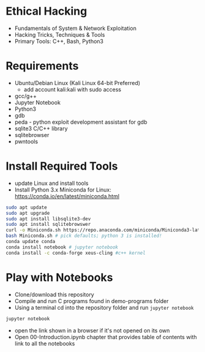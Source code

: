 # Ethical Hacking

- Fundamentals of System & Network Exploitation
- Hacking Tricks, Techniques & Tools
- Primary Tools: C++, Bash, Python3

# Requirements

- Ubuntu/Debian Linux (Kali Linux 64-bit Preferred)
  - add account kali:kali with sudo access
- gcc/g++
- Jupyter Notebook
- Python3
- gdb
- peda - python exploit development assistant for gdb
- sqlite3 C/C++ library
- sqlitebrowser
- pwntools

# Install Required Tools
- update Linux and install tools
- Install Python 3.x Miniconda for Linux: https://conda.io/en/latest/miniconda.html

```bash
sudo apt update
sudo apt upgrade
sudo apt install libsqlite3-dev
sudo apt install sqlitebrowswer
curl -o Miniconda.sh https://repo.anaconda.com/miniconda/Miniconda3-latest-Linux-x86_64.sh
bash Miniconda.sh # pick defaults; python 3 is installed!
conda update conda
conda install notebook # jupyter notebook
conda install -c conda-forge xeus-cling #c++ kernel
```

# Play with Notebooks

- Clone/download this repository
- Compile and run C programs found in demo-programs folder
- Using a terminal cd into the repository folder and run `jupyter notebook`

```bash
jupyter notebook
```
- open the link shown in a browser if it's not opened on its own
- Open 00-Introduction.ipynb chapter that provides table of contents with link to all the notebooks

